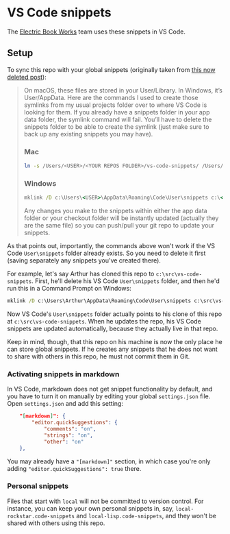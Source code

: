 # VS Code snippets

The [Electric Book Works](https://electricbookworks.com) team uses these snippets in VS Code.

## Setup

To sync this repo with your global snippets (originally taken from [this now deleted post](https://betterprogramming.pub/creating-and-syncing-personal-snippets-in-vs-code-d03a8d441019)):

> On macOS, these files are stored in your User/Library. In Windows, it’s User/AppData. Here are the commands I used to create those symlinks from my usual projects folder over to where VS Code is looking for them. If you already have a snippets folder in your app data folder, the symlink command will fail. You’ll have to delete the snippets folder to be able to create the symlink (just make sure to back up any existing snippets you may have).
>
> ### Mac
>
> ```sh
> ln -s /Users/<USER>/<YOUR REPOS FOLDER>/vs-code-snippets/ /Users/<USER>/Library/Application\ Support/Code/User/snippets
> ```
> 
> ### Windows
>
> ```bat
> mklink /D c:\Users\<USER>\AppData\Roaming\Code\User\snippets c:\<YOUR REPOS FOLDER>\vs-code-snippets
> ```
> 
> Any changes you make to the snippets within either the app data folder or your checkout folder will be instantly updated (actually they are the same file) so you can push/pull your git repo to update your snippets.

As that points out, importantly, the commands above won't work if the VS Code `User\snippets` folder already exists. So you need to delete it first (saving separately any snippets you've created there).

For example, let's say Arthur has cloned this repo to `c:\src\vs-code-snippets`. First, he'll delete his VS Code `User\snippets` folder, and then he'd run this in a Command Prompt on Windows:

```bat
mklink /D c:\Users\Arthur\AppData\Roaming\Code\User\snippets c:\src\vs-code-snippets
```

Now VS Code's `User\snippets` folder actually points to his clone of this repo at `c:\src\vs-code-snippets`. When he updates the repo, his VS Code snippets are updated automatically, because they actually live in that repo.

Keep in mind, though, that this repo on his machine is now the only place he can store global snippets. If he creates any snippets that he does not want to share with others in this repo, he must not commit them in Git.

### Activating snippets in markdown

In VS Code, markdown does not get snippet functionality by default, and you have to turn it on manually by editing your global `settings.json` file. Open `settings.json` and add this setting:

```json
    "[markdown]": {
        "editor.quickSuggestions": {
            "comments": "on",
            "strings": "on",
            "other": "on"
    },
```

You may already have a `"[markdown]"` section, in which case you're only adding `"editor.quickSuggestions": true` there.

### Personal snippets

Files that start with `local` will not be committed to version control. For instance, you can keep your own personal snippets in, say, `local-rockstar.code-snippets` and `local-lisp.code-snippets`, and they won't be shared with others using this repo.


